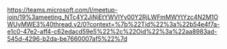 https://teams.microsoft.com/l/meetup-join/19%3ameeting_NTc4Y2JiNjEtYWVlYy00Y2RjLWFmMWYtYzc4N2M1OWUyMWE3%40thread.v2/0?context=%7b%22Tid%22%3a%22b54e4f7a-e1c0-47e2-aff4-c62edacd59e5%22%2c%22Oid%22%3a%22aa8983ad-545d-4296-b2da-be7660007af5%22%7d








